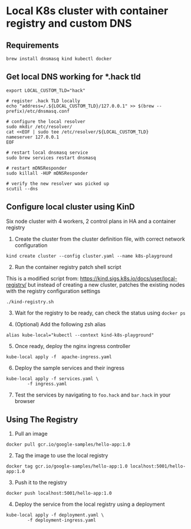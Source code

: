 # Local K8s cluster with container registry and custom DNS

## Requirements

```shell
brew install dnsmasq kind kubectl docker 
```

## Get local DNS working for *.hack tld

```shell
export LOCAL_CUSTOM_TLD="hack"
    
# register .hack TLD locally
echo "address=/.${LOCAL_CUSTOM_TLD}/127.0.0.1" >> $(brew --prefix)/etc/dnsmasq.conf
    
# configure the local resolver
sudo mkdir /etc/resolver/
cat <<EOF | sudo tee /etc/resolver/${LOCAL_CUSTOM_TLD}
nameserver 127.0.0.1
EOF
    
# restart local dnsmasq service
sudo brew services restart dnsmasq
    
# restart mDNSResponder
sudo killall -HUP mDNSResponder
    
# verify the new resolver was picked up
scutil --dns
```

## Configure local cluster using KinD

Six node cluster with 4 workers, 2 control plans in HA and a container registry

1. Create the cluster from the cluster definition file, with correct network configuration

```shell
kind create cluster --config cluster.yaml --name k8s-playground 
```

2. Run the container registry patch shell script

This is a modified script from:  https://kind.sigs.k8s.io/docs/user/local-registry/ but instead of creating a new cluster, patches the existing nodes with the registry configuration settings

```shell
./kind-registry.sh
```

3. Wait for the registry to be ready, can check the status using `docker ps`

4. (Optional) Add the following zsh alias

```shell
alias kube-local="kubectl --context kind-k8s-playground"
```

5. Once ready, deploy the nginx ingress controller

```shell
kube-local apply -f  apache-ingress.yaml
```

6. Deploy the sample services and their ingress

```shell
kube-local apply -f services.yaml \
        -f ingress.yaml
```

7. Test the services by navigating to `foo.hack` and `bar.hack` in your browser

## Using The Registry

1. Pull an image

```shell
docker pull gcr.io/google-samples/hello-app:1.0
```

2. Tag the image to use the local registry

```shell
docker tag gcr.io/google-samples/hello-app:1.0 localhost:5001/hello-app:1.0
```

3. Push it to the registry

```shell
docker push localhost:5001/hello-app:1.0
```

4. Deploy the service from the local registry using a deployment

```shell
kube-local apply -f deployment.yaml \
        -f deployment-ingress.yaml
```